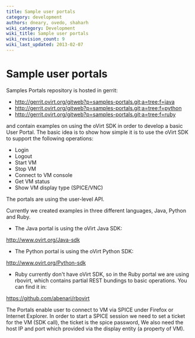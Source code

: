 ```yaml
---
title: Sample user portals
category: development
authors: dneary, ovedo, shaharh
wiki_category: Development
wiki_title: Sample user portals
wiki_revision_count: 9
wiki_last_updated: 2013-02-07
---
```


# Sample user portals

Samples Portals repository is hosted in gerrit:

*   <http://gerrit.ovirt.org/gitweb?p=samples-portals.git;a=tree;f=java>
*   <http://gerrit.ovirt.org/gitweb?p=samples-portals.git;a=tree;f=python>
*   <http://gerrit.ovirt.org/gitweb?p=samples-portals.git;a=tree;f=ruby>

and contain examples on using the oVirt SDK in order to develop a basic User Portal. The basic idea is to show how simple it is to use the oVirt SDK to support the following operations:

*   Login
*   Logout
*   Start VM
*   Stop VM
*   Connect to VM console
*   Get VM status
*   Show VM display type (SPICE/VNC)

The portals are using the user-level API.

Currently we created examples in three different languages, Java, Python and Ruby.

*   The Java portal is using the oVirt Java SDK:

<http://www.ovirt.org/Java-sdk>

*   The Python portal is using the oVirt Python SDK:

<http://www.ovirt.org/Python-sdk>

*   Ruby currently don't have oVirt SDK, so in the Ruby portal we are using rbovirt, which contains partial REST bundings to basic operations. You can find it in:

<https://github.com/abenari/rbovirt>

The Portals enable user to connect to VM via SPICE under Firefox or Internet Explorer. In order to start a SPICE session we need to set a ticket for the VM (SDK call), the ticket is the spice password, We also need the host IP and port which provided via the display entity (a property of VM).
